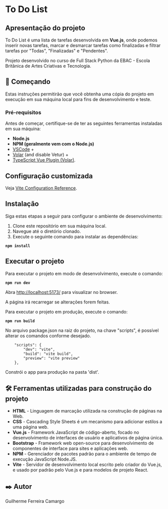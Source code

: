 # To Do List

## Apresentação do projeto



To Do List é uma lista de tarefas desenvolvida em **Vue.js**, onde podemos inserir novas tarefas, marcar e desmarcar
tarefas como finalizadas e filtrar tarefas por "Todas", "Finalizadas" e "Pendentes".

Projeto desenvolvido no curso de Full Stack Python da EBAC - Escola Britânica de Artes Criativas e Tecnologia.

## 🚀 Começando

Estas instruções permitirão que você obtenha uma cópia do projeto em execução em sua máquina local para fins de desenvolvimento e teste.

### Pré-requisitos

Antes de começar, certifique-se de ter as seguintes ferramentas instaladas em sua máquina:

- **Node.js**
- **NPM (geralmente vem com o Node.js)**
- [VSCode](https://code.visualstudio.com/) + 
- [Volar](https://marketplace.visualstudio.com/items?itemName=Vue.volar) (and disable Vetur) + 
- [TypeScript Vue Plugin (Volar)](https://marketplace.visualstudio.com/items?itemName=Vue.vscode-typescript-vue-plugin).

## Configuração customizada

Veja [Vite Configuration Reference](https://vitejs.dev/config/).

## Instalação

Siga estas etapas a seguir para configurar o ambiente de desenvolvimento:

1. Clone este repositório em sua máquina local.
2. Navegue até o diretório clonado.
3. Execute o seguinte comando para instalar as dependências:

**``npm install``**

## Executar o projeto

Para executar o projeto em modo de desenvolvimento, execute o comando:
    
**``npm run dev``**

Abra [http://localhost:5173/](http://localhost:5173/) para visualizar no browser.

A página irá recarregar se alterações forem feitas.

Para executar o projeto em produção, execute o comando:

**``npm run build``**

No arquivo package.json na raiz do projeto, na chave "scripts", é possível alterar os comandos conforme desejado.

````
    "scripts": {
        "dev": "vite",
        "build": "vite build",
        "preview": "vite preview"
    },
````

Constrói o app para produção na pasta 'dist'.

## 🛠️ Ferramentas utilizadas para construção do projeto

* **HTML** - Linguagem de marcação utilizada na construção de páginas na Web.
* **CSS** - Cascading Style Sheets é um mecanismo para adicionar estilos a uma página web.
* **Vue.js** - Framework JavaScript de código-aberto, focado no desenvolvimento de interfaces de usuário e aplicativos de página única.
* **Bootstrap** - Framework web open-source para desenvolvimento de componentes de interface para sites e aplicações web.
* **NPM** - Gerenciador de pacotes padrão para o ambiente de tempo de execução JavaScript Node.JS.
* **Vite** - Servidor de desenvolvimento local escrito pelo criador do Vue.js, e usado por padrão pelo Vue.js e para modelos de projeto React.

## ✒️ Autor

Guilherme Ferreira Camargo


